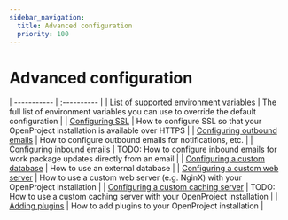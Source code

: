 ```yaml
---
sidebar_navigation:
  title: Advanced configuration
  priority: 100
---
```


# Advanced configuration

| ----------- | :---------- |
| [List of supported environment variables](./environment) | The full list of environment variables you can use to override the default configuration |
| [Configuring SSL](./ssl) | How to configure SSL so that your OpenProject installation is available over HTTPS |
| [Configuring outbound emails](./outbound-emails) | How to configure outbound emails for notifications, etc. |
| [Configuring inbound emails](#TODO) | TODO: How to configure inbound emails for work package updates directly from an email |
| [Configuring a custom database](./database) | How to use an external database |
| [Configuring a custom web server](./server) | How to use a custom web server (e.g. NginX) with your OpenProject installation |
| [Configuring a custom caching server](#TODO) | TODO: How to use a custom caching server with your OpenProject installation |
| [Adding plugins](./plugins) | How to add plugins to your OpenProject installation |
